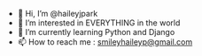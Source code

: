 - 👋 Hi, I’m @haileyjpark
- 👀 I’m interested in EVERYTHING in the world
- 🌱 I’m currently learning Python and Django
- 📫 How to reach me : smileyhaileyp@gmail.com

<!---
haileyjpark/haileyjpark is a ✨ special ✨ repository because its `README.md` (this file) appears on your GitHub profile.
You can click the Preview link to take a look at your changes.
--->
